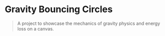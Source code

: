 # Gravity Bouncing Circles

> A project to showcase the mechanics of gravity physics and energy loss on a canvas.
